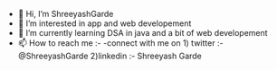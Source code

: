 - 👋 Hi, I’m ShreeyashGarde
- 👀 I’m interested in app and web developement
- 🌱 I’m currently learning DSA in java and a bit of web developement
- 📫 How to reach me :-
-connect with me on 1) twitter :- @ShreeyashGarde
2)linkedin :- Shreeyash Garde


<!---
ShreeyashGarde/ShreeyashGarde is a ✨ special ✨ repository because its `README.md` (this file) appears on your GitHub profile.
You can click the Preview link to take a look at your changes.
--->
